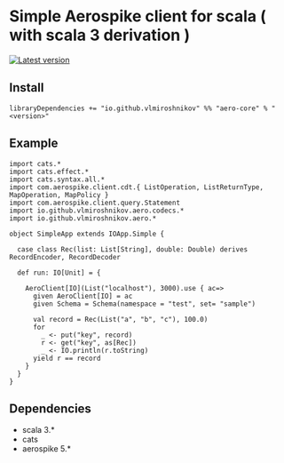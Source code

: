 # Simple Aerospike client for scala ( with scala 3 derivation )

[![Latest version](https://index.scala-lang.org/vlmiroshnikov/aero3/aero-core/latest.svg)](https://index.scala-lang.org/vlmiroshnikov/aero3/aero-core/0.0.12)


## Install
```
libraryDependencies += "io.github.vlmiroshnikov" %% "aero-core" % "<version>" 
```

## Example

```
import cats.*
import cats.effect.*
import cats.syntax.all.*
import com.aerospike.client.cdt.{ ListOperation, ListReturnType, MapOperation, MapPolicy }
import com.aerospike.client.query.Statement
import io.github.vlmiroshnikov.aero.codecs.*
import io.github.vlmiroshnikov.aero.*

object SimpleApp extends IOApp.Simple {

  case class Rec(list: List[String], double: Double) derives RecordEncoder, RecordDecoder

  def run: IO[Unit] = {

    AeroClient[IO](List("localhost"), 3000).use { ac=>
      given AeroClient[IO] = ac
      given Schema = Schema(namespace = "test", set= "sample")

      val record = Rec(List("a", "b", "c"), 100.0)
      for
        _ <- put("key", record)
        r <- get("key", as[Rec])
        _ <- IO.println(r.toString)
      yield r == record
    }
  }
}

```


## Dependencies
* scala 3.*
* cats 
* aerospike 5.*
 

